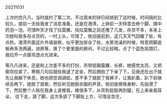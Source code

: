 20211031

上次约完凡凡，当时就约了第二次，不过周末的钟已经排到了这时候，时间隔的比较久，提前一天给我发了消息准备，还是在港湾，上钟前一天特意去修个脚，搞中药泡一泡，可惜昨天才找了拉莫雅，找拉莫雅之前还撸了几发，存货不多，本来上次她叫我多存点货的，一时上头，可惜了，依旧提前到，这几天天气回暖了些，有点热，港湾外面这片外墙装修，似乎更加安全了些，水房洗澡的时候，特意把脚底板再多洗两遍，进房等，换了个更里面的房间，不过比较暗，点了个蓝色氛围灯，我拉开一点窗帘透点光进来。

等凡凡进来，还是和上次差不多的打扮，吊带低胸露腰，长裤，她感觉太亮，又把窗帘拉紧了，寒暄几句后就给我退了定金，然后拥抱了下亲了下，见我还在出汗就先让我躺下休息，她也把空调调低，差不多了就脱了我裤子，让我趴着，趴下前继续舌两下，她放了首歌，然后听见她脱衣服的声音，依旧是擦爽身粉，先指滑了下，然后整个人贴在我身上波推我，推很多下，从背到屁股再到腿，在上来亲我耳朵， 往下走，舔了脚，这次多舔了下脚趾上方，可惜没含住，